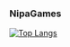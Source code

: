 ### NipaGames

[![Top Langs](https://github-readme-stats.vercel.app/api/top-langs/?username=NipaGames&layout=compact)](https://github.com/anuraghazra/github-readme-stats)
